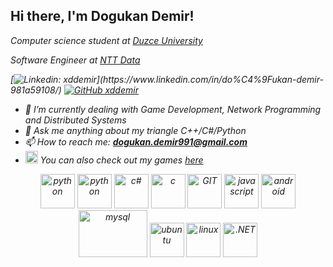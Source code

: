 <h2> Hi there, I'm Dogukan Demir! </h2>
<p><em> Computer science student at <a href="https://duzce.edu.tr/">Duzce University</a></p>
 <p><em> Software Engineer at <a href="https://www.nttdata.com/global/en/">NTT Data</a></p>

[![Linkedin: xddemir](https://img.shields.io/badge/-dogukandemir-blue?style=flat-square&logo=Linkedin&logoColor=white&link=[https://www.linkedin.com/in/do%C4%9Fukan-demir-981a59108/](https://www.linkedin.com/in/do%C4%9Fukan-demir-981a59108/))](https://www.linkedin.com/in/do%C4%9Fukan-demir-981a59108/)
[![GitHub xddemir](https://img.shields.io/github/followers/xddemir?label=follow&style=social)](https://github.com/xddemir)

- 🌱 I’m currently dealing with Game Development, Network Programming and Distributed Systems
- 💬 Ask me anything about my triangle C++/C#/Python
- 📫 How to reach me: **dogukan.demir991@gmail.com**
- <img src="https://www.vectorlogo.zone/logos/youtube/youtube-tile.svg" alt="python" width="20" height="20"/> You can also check out my games <a href="https://www.youtube.com/channel/UCjM3_8tkPrn1l9mVTaiw8_Q">here</a>

<p align="center">
      <img src="https://www.vectorlogo.zone/logos/unity3d/unity3d-icon.svg" alt="python" width="55" height="55"/>
      <img src="https://www.vectorlogo.zone/logos/python/python-icon.svg" alt="python" width="55" height="55"/>
      <img src="https://user-images.githubusercontent.com/52351749/127752109-ffe5c01c-d84c-4bf8-8a2d-0ab6776862a0.png" alt="c#" width="55" height="55"/>
      <img src="https://user-images.githubusercontent.com/52351749/127752433-8c8cc395-62d0-4713-b1ee-7c6c622ab95b.png" alt="c" width="55" height="55"/> 
      <img src="https://www.vectorlogo.zone/logos/git-scm/git-scm-icon.svg" alt="GIT" width="55" height="55"/> 
      <img src="https://user-images.githubusercontent.com/52351749/127752469-1265145c-d445-41de-b1ca-25114ebd9df6.png" alt="javascript" width="55" height="55"/>
      <img src="https://www.vectorlogo.zone/logos/android/android-icon.svg" alt="android" width="55" height="55"/>
      <img src="https://www.vectorlogo.zone/logos/mysql/mysql-ar21.svg" alt="mysql" width="110" height="75"/> 
      <img src="https://www.vectorlogo.zone/logos/ubuntu/ubuntu-icon.svg" alt="ubuntu" width="55" height="55"/>
      <img src="https://www.vectorlogo.zone/logos/linux/linux-icon.svg" alt="linux" width="55" height="55"/> 
      <img src="https://www.vectorlogo.zone/logos/dotnet/dotnet-icon.svg" alt=".NET" width="55" height="55"/> 
</p>
